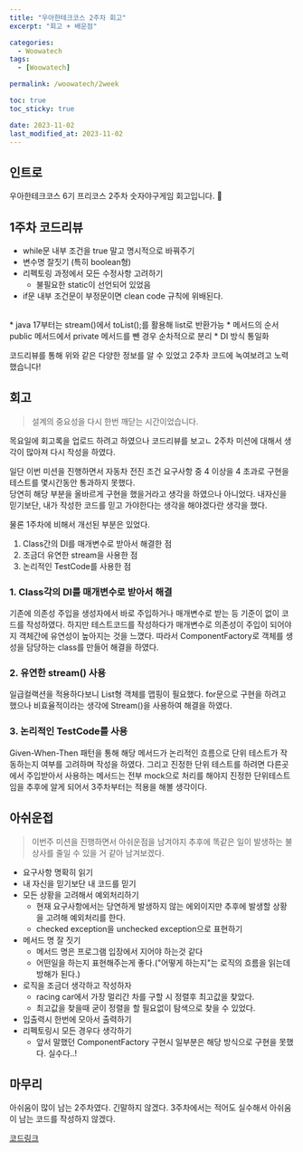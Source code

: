 ```yaml
---
title: "우아한테크코스 2주차 회고"
excerpt: "회고 + 배운점"

categories:
  - Woowatech
tags:
  - [Woowatech]

permalink: /woowatech/2week

toc: true
toc_sticky: true

date: 2023-11-02
last_modified_at: 2023-11-02
---
```

## 인트로
우아한테크코스 6기 프리코스 2주차 숫자야구게임 회고입니다. 🚗

## 1주차 코드리뷰 
* while문 내부 조건을 true 말고 명시적으로 바꿔주기 
* 변수명 잘짓기 (특히 boolean형)
* 리펙토링 과정에서 모든 수정사항 고려하기
  * 불필요한 static이 선언되어 있었음
* if문 내부 조건문이 부정문이면 clean code 규칙에 위배된다.
<br>
* java 17부터는 stream()에서 toList();를 활용해 list로 반환가능
* 메서드의 순서 public 메서드에서 private 메서드를 뺀 경우 순차적으로 분리 
* DI 방식 통일화 

코드리뷰를 통해 위와 같은 다양한 정보를 알 수 있었고 2주차 코드에 녹여보려고 노력했습니다! 

## 회고 

> 설계의 중요성을 다시 한번 깨닫는 시간이었습니다.

목요일에 회고록을 업로드 하려고 하였으나 코드리뷰를 보고ㄴ 2주차 미션에 대해서 생각이 많아져 다시 작성을 하였다.

일단 이번 미션을 진행하면서 자동차 전진 조건 요구사항 중 4 이상을 4 초과로 구현을 테스트를 몇시간동안 통과하지 못했다.<br>
당연히 해당 부분을 올바르게 구현을 했을거라고 생각을 하였으나 아니었다. 내자신을 믿기보단, 내가 작성한 코드를 믿고 가야한다는 생각을 해야겠다란 생각을 했다.

물론 1주차에 비해서 개선된 부분은 있었다. 
1. Class간의 DI를 매개변수로 받아서 해결한 점
2. 조금더 유연한 stream을 사용한 점
3. 논리적인 TestCode를 사용한 점

### 1. Class각의 DI를 매개변수로 받아서 해결
기존에 의존성 주입을 생성자에서 바로 주입하거나 매개변수로 받는 등 기준이 없이 코드를 작성하였다. 하지만 테스트코드를 작성하다가 매개변수로 의존성이 주입이 되어야지 객체간에 유연성이 높아지는 것을 느꼈다. 따라서 ComponentFactory로 객체를 생성을 담당하는 class를 만들어 해결을 하였다.

### 2. 유연한 stream() 사용
일급컬랙션을 적용하다보니 List형 객체를 맵핑이 필요했다. for문으로 구현을 하려고 했으나 비효율적이라는 생각에 Stream()을 사용하여 해결을 하였다.

### 3. 논리적인 TestCode를 사용
Given-When-Then 패턴을 통해 해당 메서드가 논리적인 흐름으로 단위 테스트가 작동하는지 여부를 고려하며 작성을 하였다.
그리고 진정한 단위 테스트를 하려면 다른곳에서 주입받아서 사용하는 메서드는 전부 mock으로 처리를 해야지 진정한 단위테스트임을 추후에 알게 되어서 3주차부터는 적용을 해볼 생각이다.

## 아쉬운접
> 이번주 미션을 진행하면서 아쉬운점을 남겨야지 추후에 똑같은 일이 발생하는 불상사를 줄일 수 있을 거 같아 남겨보겠다.

* 요구사항 명확히 읽기 
* 내 자신을 믿기보단 내 코드를 믿기 
* 모든 상황을 고려해서 예외처리하기 
  * 현재 요구사항에서는 당연하게 발생하지 않는 에외이지만 추후에 발생할 상황을 고려해 예외처리를 한다.
  * checked exception을 unchecked exception으로 표현하기
* 메서드 명 잘 짓기
  * 메서드 명은 프로그램 입장에서 지어야 하는것 같다
  * 어떤일을 하는지 표현해주는게 좋다.("어떻게 하는지"는 로직의 흐름을 읽는데 방해가 된다.)
* 로직을 조금더 생각하고 작성하자
  * racing car에서 가장 멀리간 차를 구할 시 정렬후 최고값을 찾았다. 
  * 최고값을 찾을때 굳이 정렬을 할 필요없이 탐색으로 찾을 수 있었다.
* 입출력시 한번에 모아서 출력하기 
* 리펙토링시 모든 경우다 생각하기   
  * 앞서 말했던 ComponentFactory 구현시 일부분은 해당 방식으로 구현을 못했다. 실수다..!


## 마무리
아쉬움이 많이 남는 2주차였다. 긴말하지 않겠다. 3주차에서는 적어도 실수해서 아쉬움이 남는 코드를 작성하지 않겠다.

[코드링크](https://github.com/woowacourse-precourse/java-racingcar-6/pull/1414/files)